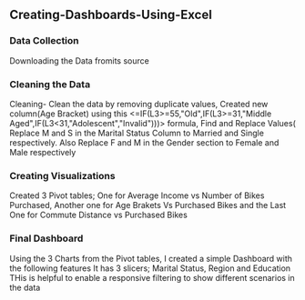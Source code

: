## Creating-Dashboards-Using-Excel
### Data Collection
Downloading the Data fromits source
### Cleaning the Data
Cleaning- Clean the data by removing duplicate values, Created new column(Age Bracket) using this <=IF(L3>=55,"Old",IF(L3>=31,"Middle Aged",IF(L3<31,"Adolescent","Invalid")))> formula, Find and Replace Values( Replace M and S in the Marital Status Column to Married and Single respectively. Also Replace F and M in the Gender section to Female and Male respectively
### Creating Visualizations
Created 3 Pivot tables; One for Average Income vs Number of Bikes Purchased, Another one for Age Brakets Vs Purchased Bikes and the Last One for Commute Distance vs Purchased Bikes
### Final Dashboard
Using the 3 Charts from the Pivot tables, I created a simple Dashboard with the following features
It  has 3 slicers; Marital Status, Region and Education
THis is helpful to enable a responsive filtering to show different scenarios in the data
